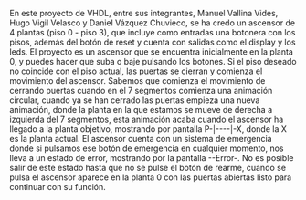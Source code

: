 En este proyecto de VHDL, entre sus integrantes, Manuel Vallina Vides, Hugo Vigil Velasco y Daniel Vázquez Chuvieco, se ha credo un ascensor de 4 plantas (piso 0 - piso 3), que incluye como entradas una botonera con los pisos, además del botón de reset y cuenta con salidas como el display y los leds.
El proyecto es un ascensor que se encuentra inicialmente en la planta 0, y puedes hacer que suba o baje pulsando los botones. Si el piso deseado no coincide con el piso actual, las puertas se cierran y comienza el movimiento del ascensor. Sabemos que comienza el movimiento de cerrando puertas cuando en el 7 segmentos comienza una animación circular, cuando ya se han cerrado las puertas empieza una nueva animación, donde la planta en la que estamos se mueve de derecha a izquierda del 7 segmentos, esta animación acaba cuando el ascensor ha llegado a la planta objetivo,  mostrando por pantalla P-|----|-X, donde la X es la planta actual. El ascensor cuenta con un sistema de emergencia donde si pulsamos ese botón de emergencia en cualquier momento, nos lleva a un estado de error, mostrando por la pantalla --Error-. No es posible salir de este estado hasta que no se pulse el botón de rearme, cuando se pulsa el ascensor aparece en la planta 0 con las puertas abiertas listo para continuar con su función.
